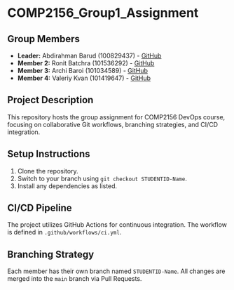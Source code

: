 # COMP2156_Group1_Assignment
## Group Members
- **Leader:** Abdirahman Barud (100829437) - [GitHub](https://github.com/Barud09)
- **Member 2:** Ronit Batchra (101536292) - [GitHub](https://github.com/ronitbatchra007)
- **Member 3:** Archi Baroi (101034589) - [GitHub](https://github.com/ArchiAB)
- **Member 4:** Valeriy Kvan (101419647) - [GitHub](https://github.com/ValeriyKvan11)
## Project Description
This repository hosts the group assignment for COMP2156 DevOps course, focusing on
collaborative Git workflows, branching strategies, and CI/CD integration.
## Setup Instructions
1. Clone the repository.
2. Switch to your branch using `git checkout STUDENTID-Name`.
3. Install any dependencies as listed.
## CI/CD Pipeline
The project utilizes GitHub Actions for continuous integration. The workflow is defined
in `.github/workflows/ci.yml`.
## Branching Strategy
Each member has their own branch named `STUDENTID-Name`. All changes are
merged into the `main` branch via Pull Requests.
